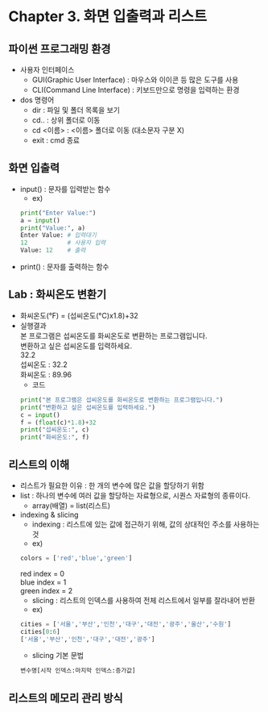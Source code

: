 # Chapter 3. 화면 입출력과 리스트

## 파이썬 프로그래밍 환경
- 사용자 인터페이스
  - GUI(Graphic User Interface) : 마우스와 이이콘 등 많은 도구를 사용
  - CLI(Command Line Interface) : 키보드만으로 명령을 입력하는 환경
- dos 명령어
  - dir : 파일 및 폴더 목록을 보기
  - cd.. : 상위 폴더로 이동
  - cd <이름> : <이름> 폴더로 이동 (대소문자 구분 X)
  - exit : cmd 종료
  
## 화면 입출력
- input() : 문자를 입력받는 함수
  - ex) <br>
  ```python
  print("Enter Value:")
  a = input()
  print("Value:", a)
  Enter Value: # 입력대기
  12           # 사용자 입력
  Value: 12    # 출력
  ```
- print() : 문자를 출력하는 함수
  
## Lab : 화씨온도 변환기
- 화씨온도(°F) = (섭씨온도(°C)x1.8)+32
- 실행결과<br>
본 프로그램은 섭씨온도를 화씨온도로 변환하는 프로그램입니다.<br>
변환하고 싶은 섭씨온도를 입력하세요.<br>
32.2<br>
섭씨온도 : 32.2<br>
화씨온도 : 89.96<br>
  - 코드<br>
  ```python
  print("본 프로그램은 섭씨온도를 화씨온도로 변환하는 프로그램입니다.")
  print("변환하고 싶은 섭씨온도를 입력하세요.")
  c = input()
  f = (float(c)*1.8)+32
  print("섭씨온도:", c)
  print("화씨온도:", f)
  ```
## 리스트의 이해
- 리스트가 필요한 이유 : 한 개의 변수에 많은 값을 할당하기 위함
- list : 하나의 변수에 여러 값을 할당하는 자료형으로, 시퀀스 자료형의 종류이다.
  - array(배열) = list(리스트)
- indexing & slicing
  - indexing : 리스트에 있는 값에 접근하기 위해, 값의 상대적인 주소를 사용하는 것
  - ex) <br>
  ```python
  colors = ['red','blue','green']
  ```
  red index = 0<br>
  blue index = 1<br>
  green index = 2
  - slicing : 리스트의 인덱스를 사용하여 전체 리스트에서 일부를 잘라내어 반환
  - ex) <br>
  ```python
  cities = ['서울','부산','인천','대구','대전','광주','울산','수원']
  cities[0:6]
  ['서울','부산','인천','대구','대전','광주']
  ```
  - slicing 기본 문법 <br>
  ```python
  변수명[시작 인덱스:마지막 인덱스:증가값]
  ```
## 리스트의 메모리 관리 방식
 
